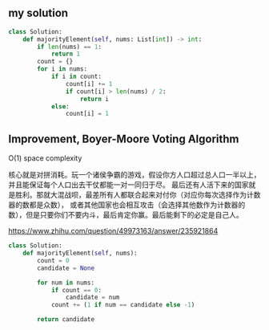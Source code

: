 ## my solution

```python
class Solution:
    def majorityElement(self, nums: List[int]) -> int:
        if len(nums) == 1:
            return 1
        count = {}
        for i in nums:
            if i in count:
                count[i] += 1
                if count[i] > len(nums) / 2:
                    return i
            else:
                count[i] = 1
```


## Improvement, Boyer-Moore Voting Algorithm

O(1) space complexity 

核心就是对拼消耗。玩一个诸侯争霸的游戏，假设你方人口超过总人口一半以上，并且能保证每个人口出去干仗都能一对一同归于尽。
最后还有人活下来的国家就是胜利。那就大混战呗，最差所有人都联合起来对付你（对应你每次选择作为计数器的数都是众数），
或者其他国家也会相互攻击（会选择其他数作为计数器的数），但是只要你们不要内斗，最后肯定你赢。最后能剩下的必定是自己人。



https://www.zhihu.com/question/49973163/answer/235921864

```python
class Solution:
    def majorityElement(self, nums):
        count = 0
        candidate = None

        for num in nums:
            if count == 0:
                candidate = num
            count += (1 if num == candidate else -1)

        return candidate
```